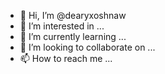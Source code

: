 - 👋 Hi, I’m @dearyxoshnaw
- 👀 I’m interested in ...
- 🌱 I’m currently learning ...
- 💞️ I’m looking to collaborate on ...
- 📫 How to reach me ...

<!---
dearyxoshnaw/dearyxoshnaw is a ✨ special ✨ repository because its `README.md` (this file) appears on your GitHub profile.
You can click the Preview link to take a look at your changes.
--->
